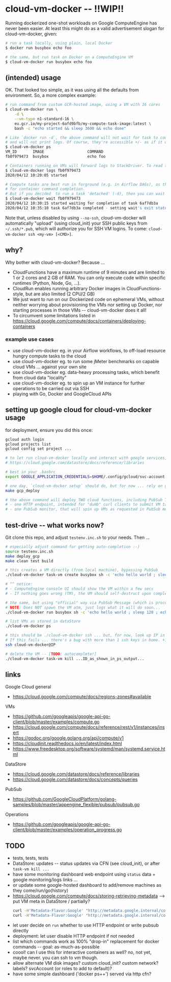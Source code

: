 # cloud-vm-docker -- !!WIP!!

Running dockerized one-shot workloads on Google ComputeEngine has never been easier.
At least this might do as a valid advertisement slogan for cloud-vm-docker, given:

```bash
# run a task locally, using plain, local Docker
$ docker run busybox echo foo

# the same, but run task on Docker on a ComputeEngine VM
$ cloud-vm-docker run busybox echo foo
```

## (intended) usage

OK. That looked too simple, as it was using all the defaults from environment.
So, a more complex example:

```bash
# run command from custom GCR-hosted image, using a VM with 16 cores
$ cloud-vm-docker run \
    -d \
    --vm-type n1-standard-16 \
    eu.gcr.io/my-project-6afd9bfb/my-compute-task-image:latest \
    bash -c "echo started && sleep 3600 && echo done"

# Like `docker run -d`, the above command will not wait for task to complete
# and will not print logs. Of course, they're accessible +/- as if it was plain Docker.
$ cloud-vm-docker ps
VM_ID       IMAGE                   COMMAND                                  CREATED        STATUS
fb0f979473  busybox                 echo foo                                 5 min ago      created

# Containers running on VMs will forward logs to StackDriver. To read those logs, like in Docker, do:
$ cloud-vm-docker logs fb0f979473
2020/04/12 10:20:05 started

# Compute tasks are best run in forground (e.g. in Airflow DAGs), as this will implicitly wait
# for container command completion.
# But if you decided  to run a task 'detached' (-d), then you can wait for completion:
$ cloud-vm-docker wait fb0f979473
2020/04/12 10:30:15 started waiting for completion of task 6af7db3a
2020/04/12 10:35:10 task 6af7db3a completed - setting wait's exit status to the task's one: EXIT_STATUS_OK
```

Note that, unless disabled by using `--no-ssh`, cloud-vm-docker will automatically "upload"
(using cloud_init) your SSH public keys from `~/.ssh/*.pub`, which will authorize you for SSH VM logins.
To come: `cloud-vm-docker ssh <my-vm> [<CMD>]`.

## why?

Why bother with cloud-vm-docker? Because ...
- CloudFunctions have a maximum runtime of 9 minutes and are limited to 1 or 2 cores and 2 GB of RAM.
  You can only execute code within specific runtimes (Python, Node, Go, ...).
- CloudRun enables running arbitrary Docker images in CloudFunctions-style, but are also limited (2 CPU/2 GB)
- We just want to run on our Dockerized code on ephemeral VMs, without neither worrying about provisioning
  the VMs nor setting up Docker, nor starting processes in those VMs -- cloud-vm-docker does it all!
- To circumvent some limitations listed in https://cloud.google.com/compute/docs/containers/deploying-containers

### example use cases

- use cloud-vm-docker eg. in your Airflow workflows, to off-load resource hungry compute tasks to the cloud
- use cloud-vm-docker eg. to run some jMeter benchmarks on capable cloud VMs ... against your own site
- use cloud-vm-docker eg. data-heavy processing tasks, which benefit from cloud data "locality"
- use cloud-vm-docker eg. to spin up an VM instance for further operations to be carried out via SSH
- playing with Go, Docker and GoogleCloud APIs

## setting up google cloud for cloud-vm-docker usage

for deployment, ensure you did this once:
```bash
gcloud auth login
gcloud projects list
gcloud config set project ...

# to let run cloud-vm-docker locally and interact with google services, create a svc account as in
# https://cloud.google.com/datastore/docs/reference/libraries

# best in your .bashrc
export GOOGLE_APPLICATION_CREDENTIALS=$HOME/.config/gcloud/svc-account.json

# one day, `cloud-vm-docker setup` should do, but for now ... rely on gcloud. could use docker image...
make gcp_deploy

# the above command will deploy TWO cloud functions, including PubSub Topic and subscription:
# - one HTTP endpoint, intended for "dumb" curl clients to submit VM tasks (by writing PubSub message)
# - one PubSub monitor, that will spin up VMs as requested in PubSub messages
```

## test-drive -- what works now?

Git clone this repo, and adjust `testenv.inc.sh` to your needs. Then ...

```bash
# especially adjust command for getting auto-completion :-)
source testenv.inc.sh
make deploy_gcp
make clean test build

# this creates a VM directly (from local machine), bypassing PubSub
./cloud-vm-docker task-vm create busybox sh -c 'echo hello world ; sleep 120 ; echo goodnight'

# ^^ notice:
# - ComputeEngine console UI should show the VM within a few secs
# - If nothing goes wrong (TM), the VM should self-destruct upon completion, just leaving logs

# the same, but using "official" way via PubSub Message (which is processed by a CFn)
# NOTE: Does NOT spawn the VM atm, just logs what it will do soon...
./cloud-vm-docker run busybox sh -c 'echo hello world ; sleep 120 ; echo goodnight'

# list VMs as stored in dataStore
./cloud-vm-docker ps

# this should be ./cloud-vm-docker ssh ... but, for now, look up IP in console[FIXME].
# If this fails ... there's a bug with more than 1 ssh keys in home. +1 fixme...
ssh cloud-vm-docker@IP 

# delete the VM -- [TODO: autocomplete!]
./cloud-vm-docker task-vm kill ...ID_as_shown_in_ps_output...
``` 

## links

Google Cloud general

- https://cloud.google.com/compute/docs/regions-zones#available

VMs

- https://github.com/googleapis/google-api-go-client/blob/master/examples/compute.go
- https://cloud.google.com/compute/docs/reference/rest/v1/instances/insert
- https://godoc.org/google.golang.org/api/compute/v1
- https://cloudinit.readthedocs.io/en/latest/index.html
- https://www.freedesktop.org/software/systemd/man/systemd.service.html

DataStore

- https://cloud.google.com/datastore/docs/reference/libraries
- https://cloud.google.com/datastore/docs/concepts/queries

PubSub

- https://github.com/GoogleCloudPlatform/golang-samples/blob/master/appengine_flexible/pubsub/pubsub.go

Operations

- https://github.com/googleapis/google-api-go-client/blob/master/examples/operation_progress.go

## TODO

- tests, tests, tests
- DataStore: updates -- status updates via CFN (see cloud_init), or after `task-vm kill ...`
- have some monitoring dashboard web endpoint using `status` data + google monitoring/logs links ...
- or update some google-hosted dashboard to add/remove machines as they come/run/go(history)
- https://cloud.google.com/compute/docs/storing-retrieving-metadata --> put VM meta in DataStore / partially?
  ```bash
  curl -H'Metadata-Flavor:Google' "http://metadata.google.internal/computeMetadata/v1/instance/"curl -H'Metadata-Flavor:Google' "http://metadata.google.internal/computeMetadata/v1/instance/"
  curl -H'Metadata-Flavor:Google' "http://metadata.google.internal/computeMetadata/v1/instance/attributes/user-data"
  ```
- let user decide on `run` whether to use HTTP endpoint or write pubsub directly
- deployment: let user disable HTTP endpoint if not needed
- list which commands work as 100% "drop-in" replacement for docker commands -- goal: as-much-as-possible
- coool! can I use this for interactive containers as well? no, not yet, maybe never. you can ssh to vm though.
- allow alternate VM disk images? custom cloud_init? custom network? labels? svcAccount (or roles to add to default)?
- have some simple dashboard ('docker ps++') served via http cfn?